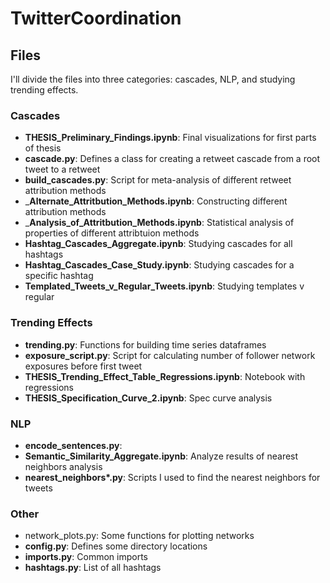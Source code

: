 # TwitterCoordination

## Files 
I'll divide the files into three categories: cascades, NLP, and studying trending effects.

### Cascades
- __THESIS_Preliminary_Findings.ipynb__: Final visualizations for first parts of thesis
- __cascade.py__: Defines a class for creating a retweet cascade from a root tweet to a retweet
- __build_cascades.py__: Script for meta-analysis of different retweet attribution methods 
- ___Alternate_Attritbution_Methods.ipynb__: Constructing different attribution methods
- ___Analysis_of_Attritbution_Methods.ipynb__: Statistical analysis of properties of different attribtuion methods
- __Hashtag_Cascades_Aggregate.ipynb__: Studying cascades for all hashtags
- __Hashtag_Cascades_Case_Study.ipynb__: Studying cascades for a specific hashtag
- __Templated_Tweets_v_Regular_Tweets.ipynb__: Studying templates v regular

### Trending Effects
- __trending.py__: Functions for building time series dataframes
- __exposure_script.py__: Script for calculating number of follower network exposures before first tweet
- __THESIS_Trending_Effect_Table_Regressions.ipynb__: Notebook with regressions
- __THESIS_Specification_Curve_2.ipynb__: Spec curve analysis 

### NLP
- __encode_sentences.py__: 
- __Semantic_Similarity_Aggregate.ipynb__: Analyze results of nearest neighbors analysis
- __nearest_neighbors*.py__: Scripts I used to find the nearest neighbors for tweets

### Other
- network_plots.py: Some functions for plotting networks
- __config.py__: Defines some directory locations
- __imports.py__: Common imports
- __hashtags.py__: List of all hashtags
